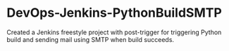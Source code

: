 # DevOps-Jenkins-PythonBuildSMTP
Created a Jenkins freestyle project with post-trigger for triggering Python build and sending mail using SMTP when build succeeds.
